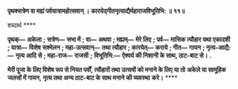 **पृथक्सत्रेण वा मह्यं पर्वयात्रामहोत्सवान् ।** **कारयेद्गीतनृत्याद्यैर्महाराजविभूतिभि: ॥ ११॥** 

शब्दार्थ **** 

**पृथक्—** **अकेला** **; सत्रेण—** **सभा में** **; वा—** **अथवा** **; मह्यम्—** **मेरे लिए** **; पर्व—** **मासिक त्यौहार यथा एकादशी** **; यात्रा—** **विशेष** **सश्मेलन** **; महा-उत्सवान्—** **तथा त्यौहार** **; कारयेत्—** **कराये** **; गीत—** **गायन** **; नृत्य-आद्यै:—** **नृत्य आदि से** **; महा-राज—** **राजसी** **;** **विभूतिभि:—** **ऐश्वर्य की निशानी के साथ, ठाट-बाट से।** **.** 

**मेरी पूजा के लिए विशेष रूप से नियत पर्वों, त्यौहारों तथा उत्सवों को मनाने के लिए या तो** **अकेले या सामूहिक जलसों में गायन, नृत्य तथा अन्य ठाट-बाट के साथ मनाने की व्यवस्था** **करे।** **** 